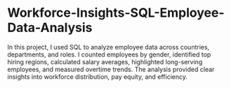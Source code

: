 # Workforce-Insights-SQL-Employee-Data-Analysis
In this project, I used SQL to analyze employee data across countries, departments, and roles. I counted employees by gender, identified top hiring regions, calculated salary averages, highlighted long-serving employees, and measured overtime trends. The analysis provided clear insights into workforce distribution, pay equity, and efficiency.

